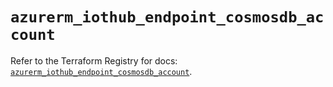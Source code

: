 # `azurerm_iothub_endpoint_cosmosdb_account`

Refer to the Terraform Registry for docs: [`azurerm_iothub_endpoint_cosmosdb_account`](https://registry.terraform.io/providers/hashicorp/azurerm/3.108.0/docs/resources/iothub_endpoint_cosmosdb_account).
